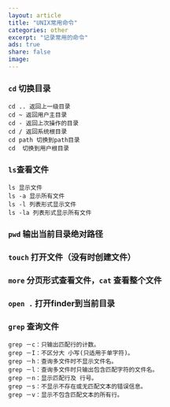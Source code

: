 ```yaml
---
layout: article
title: "UNIX常用命令"
categories: other
excerpt: "记录常用的命令"
ads: true
share: false
image:
---
```



### `cd` 切换目录

```
cd .. 返回上一级目录
cd ~ 返回用户主目录
cd - 返回上次操作的目录
cd / 返回系统根目录
cd path 切换到path目录
cd  切换到用户根目录
```

### `ls`查看文件

```
ls 显示文件
ls -a 显示所有文件
ls -l 列表形式显示文件
ls -la 列表形式显示所有文件
```

### `pwd` 输出当前目录绝对路径

### `touch` 打开文件（没有时创建文件）

### `more` 分页形式查看文件，`cat` 查看整个文件

### `open .` 打开finder到当前目录

### `grep` 查询文件

```
grep －c：只输出匹配行的计数。
grep －I：不区分大 小写(只适用于单字符)。
grep －h：查询多文件时不显示文件名。
grep －l：查询多文件时只输出包含匹配字符的文件名。
grep －n：显示匹配行及 行号。
grep －s：不显示不存在或无匹配文本的错误信息。
grep －v：显示不包含匹配文本的所有行。
```